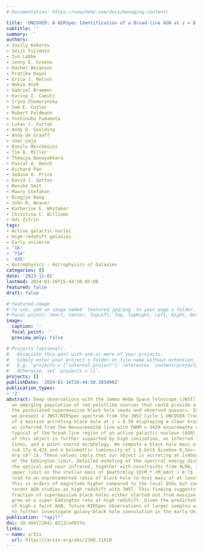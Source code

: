 ```yaml
---
# Documentation: https://wowchemy.com/docs/managing-content/

title: 'UNCOVER: A NIRSpec Identification of a Broad-line AGN at z = 8.50'
subtitle: ''
summary: ''
authors:
- Vasily Kokorev
- Seiji Fujimoto
- Ivo Labbe
- Jenny E. Greene
- Rachel Bezanson
- Pratika Dayal
- Erica J. Nelson
- Hakim Atek
- Gabriel Brammer
- Karina I. Caputi
- Iryna Chemerynska
- Sam E. Cutler
- Robert Feldmann
- Yoshinobu Fudamoto
- Lukas J. Furtak
- Andy D. Goulding
- Anna de Graaff
- Joel Leja
- Danilo Marchesini
- Tim B. Miller
- Themiya Nanayakkara
- Pascal A. Oesch
- Richard Pan
- Sedona H. Price
- David J. Setton
- Renske Smit
- Mauro Stefanon
- Bingjie Wang
- John R. Weaver
- Katherine E. Whitaker
- Christina C. Williams
- Adi Zitrin
tags:
- Active galactic nuclei
- High-redshift galaxies
- Early universe
- '16'
- '734'
- '435'
- Astrophysics - Astrophysics of Galaxies
categories: []
date: '2023-11-01'
lastmod: 2024-01-16T15:44:58-05:00
featured: false
draft: false

# Featured image
# To use, add an image named `featured.jpg/png` to your page's folder.
# Focal points: Smart, Center, TopLeft, Top, TopRight, Left, Right, BottomLeft, Bottom, BottomRight.
image:
  caption: ''
  focal_point: ''
  preview_only: false

# Projects (optional).
#   Associate this post with one or more of your projects.
#   Simply enter your project's folder or file name without extension.
#   E.g. `projects = ["internal-project"]` references `content/project/deep-learning/index.md`.
#   Otherwise, set `projects = []`.
projects: []
publishDate: '2024-01-16T20:44:58.385090Z'
publication_types:
- '2'
abstract: Deep observations with the James Webb Space Telescope (JWST) have revealed
  an emerging population of red pointlike sources that could provide a link between
  the postulated supermassive black hole seeds and observed quasars. In this work,
  we present a JWST/NIRSpec spectrum from the JWST Cycle 1 UNCOVER Treasury survey
  of a massive accreting black hole at z = 8.50 displaying a clear broad-line component
  as inferred from the Hensuremathβ line with FWHM = 3439 ensuremath± 413 km s$^-1$,
  typical of the broad-line region of an active galactic nucleus (AGN). The AGN nature
  of this object is further supported by high ionization, as inferred from emission
  lines, and a point-source morphology. We compute a black hole mass of $mathrmlog_10(M_mathrmBH/M_ødot
  )=8.17± 0.42$ and a bolometric luminosity of L $_bol$ åisebox-0.5ex~ 6.6 × 10$^45$
  erg s$^-1$. These values imply that our object is accreting at i̊sebox-0.5ex~40%
  of the Eddington limit. Detailed modeling of the spectral energy distribution in
  the optical and near-infrared, together with constraints from ALMA, indicate an
  upper limit on the stellar mass of $mathrmlog_10(M_* /M_ødot ) 8.7$ , which would
  lead to an unprecedented ratio of black hole to host mass of at least rs̊ebox-0.5ex~30%.
  This is orders of magnitude higher compared to the local QSOs but consistent with
  recent AGN studies at high redshift with JWST. This finding suggests that a nonnegligible
  fraction of supermassive black holes either started out from massive seeds and/or
  grew at a super-Eddington rate at high redshift. Given the predicted number densities
  of high-z faint AGN, future NIRSpec observations of larger samples will allow us
  to further investigate galaxy-black hole coevolution in the early Universe.
publication: '*apjl*'
doi: 10.3847/2041-8213/ad037a
links:
- name: arXiv
  url: https://arxiv.org/abs/2308.11610
---
```

